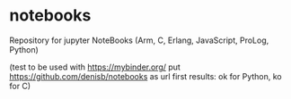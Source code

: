 # notebooks
Repository for jupyter NoteBooks (Arm, C, Erlang, JavaScript, ProLog, Python)

(test to be used with https://mybinder.org/ 
put https://github.com/denisb/notebooks as url
first results: ok for Python, ko for C)
